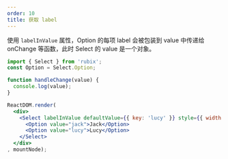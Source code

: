 ```yaml
---
order: 10
title: 获取 label
---
```


使用 `labelInValue` 属性，Option 的每项 label 会被包装到 value 中传递给 onChange 等函数，此时 Select 的 value 是一个对象。

````jsx
import { Select } from 'rubix';
const Option = Select.Option;

function handleChange(value) {
  console.log(value);
}

ReactDOM.render(
  <div>
    <Select labelInValue defaultValue={{ key: 'lucy' }} style={{ width: 120 }} onChange={handleChange}>
      <Option value="jack">Jack</Option>
      <Option value="lucy">Lucy</Option>
    </Select>
  </div>
, mountNode);
````
